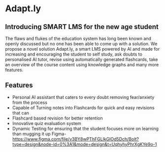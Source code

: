 # Adapt.ly

## Introducing SMART LMS for the new age student

The flaws and flukes of the education system has long been known and openly
discussed but no one has been able to come up with a solution. We propose a
novel solution Adapt.ly, a smart LMS powered by AI and made for increasing and
encouraging the student to self study, ask doubts to personalised AI tutor, revise using automatically generated flashcards, take an overview of the course content using knowledge graphs and many more features.

## Features

- Personal AI assistant that caters to every doubt removing fear/anxiety from
  the process
- Capable of Turning notes into Flashcards for quick and easy revisions that can
- Flashcard based revision for better retention
- Innovative quiz evaluation system
- Dynamic Testing for ensuring that the student focuses more on learning than
  mugging it up
Figma- https://www.figma.com/file/v3BY8wPThFGLlkGIOd5Dch/Bolt?type=design&node-id=0%3A1&mode=design&t=UqhyhyPhrXgKYe9o-1
